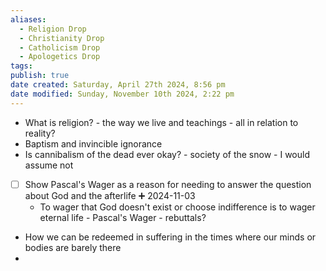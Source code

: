 ```yaml
---
aliases:
  - Religion Drop
  - Christianity Drop
  - Catholicism Drop
  - Apologetics Drop
tags: 
publish: true
date created: Saturday, April 27th 2024, 8:56 pm
date modified: Sunday, November 10th 2024, 2:22 pm
---
```


- What is religion? - the way we live and teachings - all in relation to reality?
- Baptism and invincible ignorance
- Is cannibalism of the dead ever okay? - society of the snow - I would assume not
- [ ] Show Pascal's Wager as a reason for needing to answer the question about God and the afterlife ➕ 2024-11-03
	- To wager that God doesn't exist or choose indifference is to wager eternal life - Pascal's Wager - rebuttals?
- How we can be redeemed in suffering in the times where our minds or bodies are barely there
- 